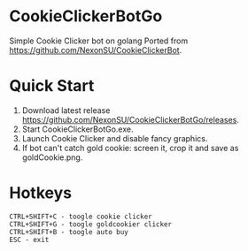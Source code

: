 # CookieClickerBotGo
Simple Cookie Clicker bot on golang
Ported from https://github.com/NexonSU/CookieClickerBot.

# Quick Start
1) Download latest release https://github.com/NexonSU/CookieClickerBotGo/releases.
2) Start CookieClickerBotGo.exe.
5) Launch Cookie Clicker and disable fancy graphics.
6) If bot can't catch gold cookie: screen it, crop it and save as goldCookie.png.
# Hotkeys
```
CTRL+SHIFT+C - toogle cookie clicker
CTRL+SHIFT+G - toogle goldcookier clicker
CTRL+SHIFT+B - toogle auto buy
ESC - exit
```